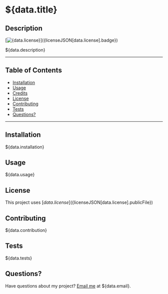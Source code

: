 # ${data.title}

## Description 

[![${data.license}](${licenseJSON[data.license].badge})](${licenseJSON[data.license].publicFile})

${data.description}

---
## Table of Contents 

* [Installation](#Installation)
* [Usage](#Usage)
* [Credits](#Credits)
* [License](#License)
* [Contributing](#Contributing)
* [Tests](#Tests)
* [Questions?](#Questions?)

---
## Installation

${data.installation}

## Usage 

${data.usage}

## License

This project uses [${data.license}](${licenseJSON[data.license].publicFile})

## Contributing

${data.contribution}

## Tests

${data.tests}

## Questions?

Have questions about my project? [Email me](mailto:${data.email}) at ${data.email}.
